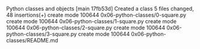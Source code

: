 Python classes and objects
[main 17fb53d] Created a class
 5 files changed, 48 insertions(+)
 create mode 100644 0x06-python-classes/0-square.py
 create mode 100644 0x06-python-classes/1-square.py
 create mode 100644 0x06-python-classes/2-square.py
 create mode 100644 0x06-python-classes/3-square.py
 create mode 100644 0x06-python-classes/README.md

